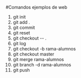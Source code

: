 #Comandos ejemplos de web 
1. git init 
2. git add . 
3. git commit 
4. git reset 
5. git checkout -- . 
6. git log 
7. git checkout -b rama-alumnos 
8. git checkout master 
9. git merge rama-alumnos 
10. git branch -d rama-alumnos
11. git push 
